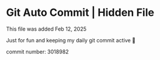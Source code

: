 # Git Auto Commit | Hidden File

This file was added Feb 12, 2025

Just for fun and keeping my daily git commit active 🤪

commit number: 3018982
